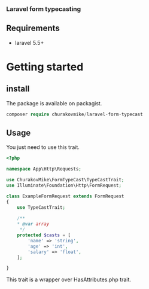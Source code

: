 ### Laravel form typecasting

## Requirements
+ laravel 5.5+

# Getting started
## install
The package is available on packagist.
```php
composer require churakovmike/laravel-form-typecast
```

## Usage
You just need to use this trait.

```php
<?php

namespace App\Http\Requests;

use ChurakovMike\FormTypeCast\TypeCastTrait;
use Illuminate\Foundation\Http\FormRequest;

class ExampleFormRequest extends FormRequest
{
    use TypeCastTrait;
    
    /**
    * @var array 
     */
    protected $casts = [
        'name' => 'string',
        'age' => 'int',
        'salary' => 'float',
    ];

}
```

This trait is a wrapper over HasAttributes.php trait.